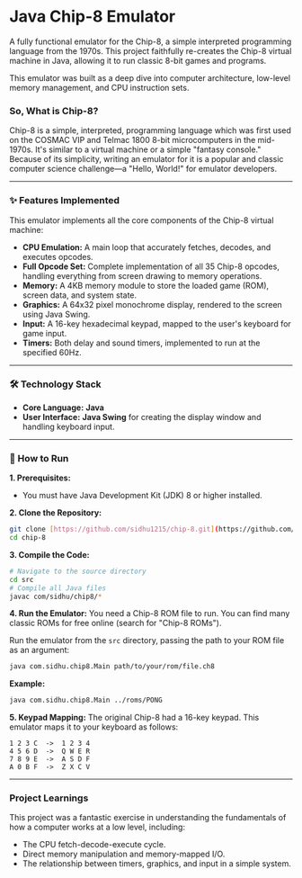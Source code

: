 # Java Chip-8 Emulator

A fully functional emulator for the Chip-8, a simple interpreted programming language from the 1970s. This project faithfully re-creates the Chip-8 virtual machine in Java, allowing it to run classic 8-bit games and programs.

This emulator was built as a deep dive into computer architecture, low-level memory management, and CPU instruction sets.


### So, What is Chip-8?

Chip-8 is a simple, interpreted, programming language which was first used on the COSMAC VIP and Telmac 1800 8-bit microcomputers in the mid-1970s. It's similar to a virtual machine or a simple "fantasy console." Because of its simplicity, writing an emulator for it is a popular and classic computer science challenge—a "Hello, World!" for emulator developers.

---

### ✨ Features Implemented

This emulator implements all the core components of the Chip-8 virtual machine:

- **CPU Emulation:** A main loop that accurately fetches, decodes, and executes opcodes.
- **Full Opcode Set:** Complete implementation of all 35 Chip-8 opcodes, handling everything from screen drawing to memory operations.
- **Memory:** A 4KB memory module to store the loaded game (ROM), screen data, and system state.
- **Graphics:** A 64x32 pixel monochrome display, rendered to the screen using Java Swing.
- **Input:** A 16-key hexadecimal keypad, mapped to the user's keyboard for game input.
- **Timers:** Both delay and sound timers, implemented to run at the specified 60Hz.

---

### 🛠️ Technology Stack

- **Core Language:** **Java**
- **User Interface:** **Java Swing** for creating the display window and handling keyboard input.

---

### 🚀 How to Run

**1. Prerequisites:**
- You must have Java Development Kit (JDK) 8 or higher installed.

**2. Clone the Repository:**
```bash
git clone [https://github.com/sidhu1215/chip-8.git](https://github.com/sidhu1215/chip-8.git)
cd chip-8
```

**3. Compile the Code:**
```bash
# Navigate to the source directory
cd src
# Compile all Java files
javac com/sidhu/chip8/*
```

**4. Run the Emulator:**
You need a Chip-8 ROM file to run. You can find many classic ROMs for free online (search for "Chip-8 ROMs").

Run the emulator from the `src` directory, passing the path to your ROM file as an argument:

```bash
java com.sidhu.chip8.Main path/to/your/rom/file.ch8
```
**Example:**
```bash
java com.sidhu.chip8.Main ../roms/PONG
```

**5. Keypad Mapping:**
The original Chip-8 had a 16-key keypad. This emulator maps it to your keyboard as follows:
```
1 2 3 C  ->  1 2 3 4
4 5 6 D  ->  Q W E R
7 8 9 E  ->  A S D F
A 0 B F  ->  Z X C V
```

---

### Project Learnings

This project was a fantastic exercise in understanding the fundamentals of how a computer works at a low level, including:
- The CPU fetch-decode-execute cycle.
- Direct memory manipulation and memory-mapped I/O.
- The relationship between timers, graphics, and input in a simple system.
